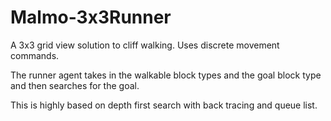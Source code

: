 # Malmo-3x3Runner
A 3x3 grid view solution to cliff walking. Uses discrete movement commands.

The runner agent takes in the walkable block types and the goal block type and then searches for the goal. 

This is highly based on depth first search with back tracing and queue list. 
